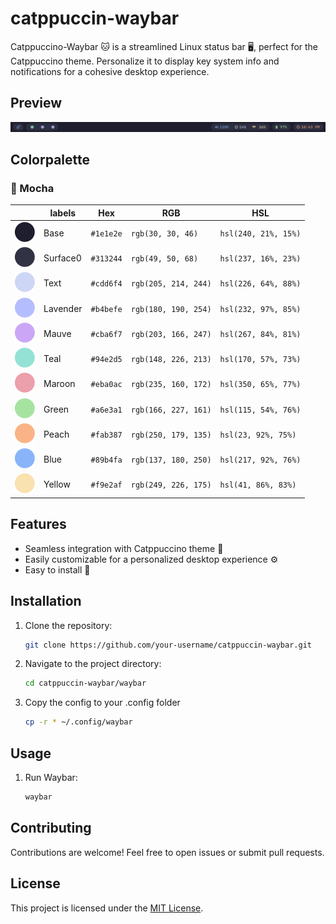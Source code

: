 # catppuccin-waybar

Catppuccino-Waybar 🐱 is a streamlined Linux status bar 🖥️, perfect for the Catppuccino theme. Personalize it to display key system info and notifications for a cohesive desktop experience.

## Preview

![waybar](./screenshot/waybar.png)

## Colorpalette

### 🌿 Mocha

|                                              | labels   | Hex                  | RGB                             | HSL                             |
| -------------------------------------------- | -------- | -------------------- | ------------------------------- | ------------------------------- |
| <img src="./assets/base.png" width="32">     | Base     | <code>#1e1e2e</code> | <code>rgb(30, 30, 46)</code>    | <code>hsl(240, 21%, 15%)</code> |
| <img src="./assets/surface0.png" width="32"> | Surface0 | <code>#313244</code> | <code>rgb(49, 50, 68)</code>    | <code>hsl(237, 16%, 23%)</code> |
| <img src="./assets/text.png" width="32">     | Text     | <code>#cdd6f4</code> | <code>rgb(205, 214, 244)</code> | <code>hsl(226, 64%, 88%)</code> |
| <img src="./assets/lavender.png" width="32"> | Lavender | <code>#b4befe</code> | <code>rgb(180, 190, 254)</code> | <code>hsl(232, 97%, 85%)</code> |
| <img src="./assets/mauve.png" width="32">    | Mauve    | <code>#cba6f7</code> | <code>rgb(203, 166, 247)</code> | <code>hsl(267, 84%, 81%)</code> |
| <img src="./assets/teal.png" width="32">     | Teal     | <code>#94e2d5</code> | <code>rgb(148, 226, 213)</code> | <code>hsl(170, 57%, 73%)</code> |
| <img src="./assets/maroon.png" width="32">   | Maroon   | <code>#eba0ac</code> | <code>rgb(235, 160, 172)</code> | <code>hsl(350, 65%, 77%)</code> |
| <img src="./assets/green.png" width="32">    | Green    | <code>#a6e3a1</code> | <code>rgb(166, 227, 161)</code> | <code>hsl(115, 54%, 76%)</code> |
| <img src="./assets/peach.png" width="32">    | Peach    | <code>#fab387</code> | <code>rgb(250, 179, 135)</code> | <code>hsl(23, 92%, 75%)</code>  |
| <img src="./assets/blue.png" width="32">     | Blue     | <code>#89b4fa</code> | <code>rgb(137, 180, 250)</code> | <code>hsl(217, 92%, 76%)</code> |
| <img src="./assets/yellow.png" width="32">   | Yellow   | <code>#f9e2af</code> | <code>rgb(249, 226, 175)</code> | <code>hsl(41, 86%, 83%)</code>  |

## Features

- Seamless integration with Catppuccino theme 🎨
- Easily customizable for a personalized desktop experience ⚙️
- Easy to install 🚀

## Installation

1. Clone the repository:

   ```bash
   git clone https://github.com/your-username/catppuccin-waybar.git
   ```

2. Navigate to the project directory:

   ```bash
   cd catppuccin-waybar/waybar
   ```

3. Copy the config to your .config folder

   ```bash
   cp -r * ~/.config/waybar
   ```

## Usage

1. Run Waybar:

   ```bash
   waybar
   ```

## Contributing

Contributions are welcome! Feel free to open issues or submit pull requests.

## License

This project is licensed under the [MIT License](LICENSE).
